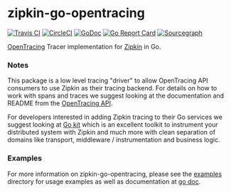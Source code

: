 # zipkin-go-opentracing

[![Travis CI](https://travis-ci.org/openzipkin/zipkin-go-opentracing.svg?branch=master)](https://travis-ci.org/openzipkin/zipkin-go-opentracing)
[![CircleCI](https://circleci.com/gh/openzipkin/zipkin-go-opentracing.svg?style=shield)](https://circleci.com/gh/openzipkin/zipkin-go-opentracing)
[![GoDoc](https://godoc.org/github.com/DroiTaipei/zipkin-go-opentracing?status.svg)](https://godoc.org/github.com/DroiTaipei/zipkin-go-opentracing)
[![Go Report Card](https://goreportcard.com/badge/github.com/DroiTaipei/zipkin-go-opentracing)](https://goreportcard.com/report/github.com/DroiTaipei/zipkin-go-opentracing)
[![Sourcegraph](https://sourcegraph.com/github.com/DroiTaipei/zipkin-go-opentracing/-/badge.svg)](https://sourcegraph.com/github.com/DroiTaipei/zipkin-go-opentracing?badge)

[OpenTracing](http://opentracing.io) Tracer implementation for [Zipkin](http://zipkin.io) in Go.

### Notes

This package is a low level tracing "driver" to allow OpenTracing API consumers
to use Zipkin as their tracing backend. For details on how to work with spans
and traces we suggest looking at the documentation and README from the
[OpenTracing API](https://github.com/DroiTaipei/opentracing-go).

For developers interested in adding Zipkin tracing to their Go services we
suggest looking at [Go kit](https://gokit.io) which is an excellent toolkit to
instrument your distributed system with Zipkin and much more with clean
separation of domains like transport, middleware / instrumentation and
business logic.

### Examples

For more information on zipkin-go-opentracing, please see the
[examples](https://github.com/DroiTaipei/zipkin-go-opentracing/tree/master/examples)
directory for usage examples as well as documentation at
[go doc](https://godoc.org/github.com/DroiTaipei/zipkin-go-opentracing).
